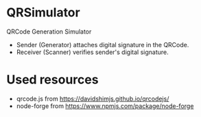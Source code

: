 # QRSimulator

QRCode Generation Simulator

- Sender (Generator) attaches digital signature in the QRCode.
- Receiver (Scanner) verifies sender's digital signature.

# Used resources

- qrcode.js from https://davidshimjs.github.io/qrcodejs/
- node-forge from https://www.npmjs.com/package/node-forge
